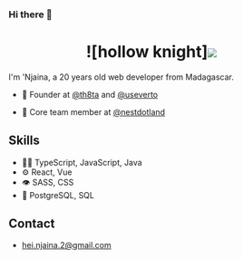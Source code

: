### Hi there 👋

<!--
**njaina/njaina** is a ✨ _special_ ✨ repository because its `README.md` (this file) appears on your GitHub profile.

Here are some ideas to get you started:

- 🔭 I’m currently working on ...
- 🌱 I’m currently learning ...
- 👯 I’m looking to collaborate on ...
- 🤔 I’m looking for help with ...
- 💬 Ask me about ...
- 📫 How to reach me: ...
- 😄 Pronouns: ...
- ⚡ Fun fact: ...
-->
<h1 align="center">
![hollow knight]<img src="https://user-images.githubusercontent.com/98956159/193202853-04af6de6-da62-49bf-a8d9-dd76cbd971eb.jpg">


  <!--<img src="https://raw.githubusercontent.com/martonlederer/martonlederer/master/name.svg" alt="Marton Lederer" />-->
</h1>
I'm 'Njaina, a 20 years old web developer from Madagascar.

- 🧭 Founder at [@th8ta](https://github.com/th8ta) and [@useverto](https://github.com/useverto)

- 👥 Core team member at [@nestdotland](https://github.com/nestdotland)

## Skills
- 👨‍💻 TypeScript, JavaScript, Java
- ⚙️ React, Vue
- 👁️ SASS, CSS
- 💽 PostgreSQL, SQL

## Contact
- hei.njaina.2@gmail.com

